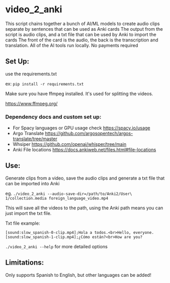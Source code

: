 # video_2_anki

This script chains together a bunch of AI/ML models to create audio clips separate by sentences that can be used as Anki cards
The output from the script is audio clips, and a txt file that can be used by Anki to import the cards
The front of the card is the audio, the back is the transcription and translation. All of the AI tools run locally. No payments required

## Set Up:
use the requirements.txt

ex: `pip install -r requirements.txt`

Make sure you have ffmpeg installed. It's used for splitting the videos.

https://www.ffmpeg.org/

### Dependency docs and custom set up:

- For Spacy languages or GPU usage check https://spacy.io/usage
- Argo Translate https://github.com/argosopentech/argos-translate/tree/master
- Whsiper https://github.com/openai/whisper/tree/main
- Anki File locations https://docs.ankiweb.net/files.html#file-locations

## Use:
Generate clips from a video, save the audio clips and generate a txt file that can be imported into Anki

eg. `./video_2_anki --audio-save-dir=/path/to/Anki2/User\ 1/collection.media foreign_language_video.mp4`

This will save all the videos to the path, using the Anki path means you can just import the txt file.

Txt file example:
```
[sound:slow_spanish-0-clip.mp4];Hola a todos.<br>Hello, everyone.
[sound:slow_spanish-1-clip.mp4];¿Cómo están?<br>How are you?
```

`./video_2_anki --help` for more detailed options

## Limitations:
Only supports Spanish to English, but other languages can be added!
